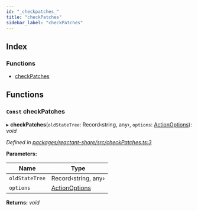```yaml
---
id: "_checkpatches_"
title: "checkPatches"
sidebar_label: "checkPatches"
---
```


## Index

### Functions

* [checkPatches](_checkpatches_.md#const-checkpatches)

## Functions

### `Const` checkPatches

▸ **checkPatches**(`oldStateTree`: Record‹string, any›, `options`: [ActionOptions](_interfaces_.md#actionoptions)): *void*

*Defined in [packages/reactant-share/src/checkPatches.ts:3](https://github.com/unadlib/reactant/blob/f1370319/packages/reactant-share/src/checkPatches.ts#L3)*

**Parameters:**

Name | Type |
------ | ------ |
`oldStateTree` | Record‹string, any› |
`options` | [ActionOptions](_interfaces_.md#actionoptions) |

**Returns:** *void*
